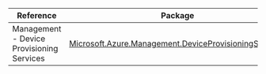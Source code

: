 | Reference | Package | Source |
|---|---|---|
|Management - Device Provisioning Services|[Microsoft.Azure.Management.DeviceProvisioningServices](https://www.nuget.org/packages/Microsoft.Azure.Management.DeviceProvisioningServices)|[Github](https://github.com/Azure/azure-sdk-for-net)|
